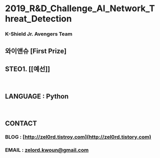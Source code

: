 **2019_R&D_Challenge_AI_Network_Threat_Detection**
==========
### K-Shield Jr. Avengers Team
## 와이앤슈 [First Prize]

## STEO1. [[예선]]
<br>


## LANGUAGE : Python

<br>

## CONTACT
### BLOG : [http://zel0rd.tistroy.com](http://zel0rd.tistory.com)
### EMAIL : zelord.kwoun@gmail.com
